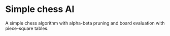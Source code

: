 # Simple chess AI

A simple chess algorithm with alpha-beta pruning and board evaluation with piece-square tables.
